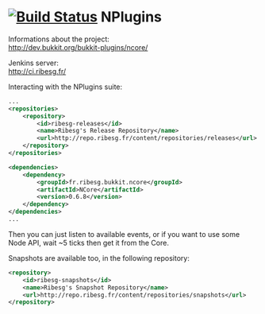 [![Build Status](https://travis-ci.org/Ribesg/NPlugins.svg?branch=master)](https://travis-ci.org/Ribesg/NPlugins)
NPlugins
=====
Informations about the project:  
	http://dev.bukkit.org/bukkit-plugins/ncore/

Jenkins server:  
	http://ci.ribesg.fr/

Interacting with the NPlugins suite:
```xml
...
<repositories>
	<repository>
		<id>ribesg-releases</id>
		<name>Ribesg's Release Repository</name>
		<url>http://repo.ribesg.fr/content/repositories/releases</url>
	</repository>
</repositories>

<dependencies>
	<dependency>
		<groupId>fr.ribesg.bukkit.ncore</groupId>
		<artifactId>NCore</artifactId>
		<version>0.6.8</version>
	</dependency>
</dependencies>
...
```
Then you can just listen to available events, or if you want to use some Node API, wait ~5 ticks then get it from the Core.

Snapshots are available too, in the following repository:
```xml
<repository>
	<id>ribesg-snapshots</id>
	<name>Ribesg's Snapshot Repository</name>
	<url>http://repo.ribesg.fr/content/repositories/snapshots</url>
</repository>
```